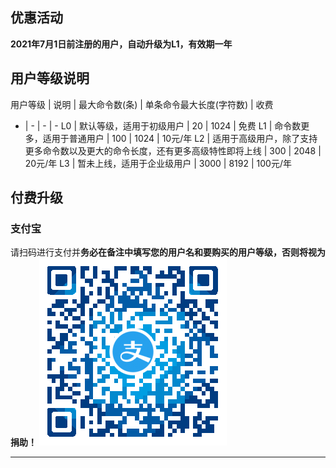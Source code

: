 ## 优惠活动
**2021年7月1日前注册的用户，自动升级为L1，有效期一年**

## 用户等级说明

用户等级 | 说明 | 最大命令数(条) | 单条命令最大长度(字符数) | 收费
- | - | - | -
L0 | 默认等级，适用于初级用户 | 20 | 1024 | 免费
L1 | 命令数更多，适用于普通用户 | 100 | 1024 | 10元/年
L2 | 适用于高级用户，除了支持更多命令数以及更大的命令长度，还有更多高级特性即将上线 | 300 | 2048 | 20元/年
L3 | 暂未上线，适用于企业级用户 | 3000 | 8192 | 100元/年

## 付费升级

### 支付宝
请扫码进行支付并**务必在备注中填写您的用户名和要购买的用户等级，否则将视为捐助！**
![支付宝二维码](payment/alipay.png)

---